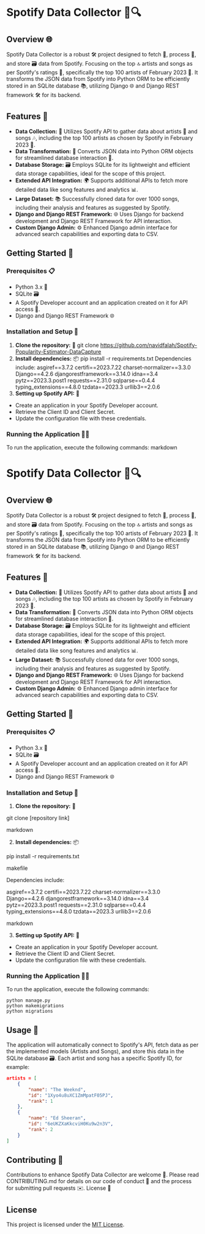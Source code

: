 # Spotify Data Collector 🎵🔍

## Overview 🌐
Spotify Data Collector is a robust 🛠️ project designed to fetch 🎣, process 🔄, and store 🗃️ data from Spotify. Focusing on the top 🔝 artists and songs as per Spotify's ratings 🌟, specifically the top 100 artists of February 2023 📅. It transforms the JSON data from Spotify into Python ORM to be efficiently stored in an SQLite database 📚, utilizing Django 🌐 and Django REST framework 🛠️ for its backend.

## Features 🌟
- **Data Collection:** 🎣 Utilizes Spotify API to gather data about artists 🎤 and songs 🎶, including the top 100 artists as chosen by Spotify in February 2023 📆.
- **Data Transformation:** 🔁 Converts JSON data into Python ORM objects for streamlined database interaction 💾.
- **Database Storage:** 🗃️ Employs SQLite for its lightweight and efficient data storage capabilities, ideal for the scope of this project.
- **Extended API Integration:** 🌍 Supports additional APIs to fetch more detailed data like song features and analytics 📊.
- **Large Dataset:** 📚 Successfully cloned data for over 1000 songs, including their analysis and features as suggested by Spotify.
- **Django and Django REST Framework:** 🌐 Uses Django for backend development and Django REST Framework for API interaction.
- **Custom Django Admin:** ⚙️ Enhanced Django admin interface for advanced search capabilities and exporting data to CSV.

## Getting Started 🚀

### Prerequisites 📋
- Python 3.x 🐍
- SQLite 🗃️
- A Spotify Developer account and an application created on it for API access 🔑.
- Django and Django REST Framework 🌐

### Installation and Setup 🔧
1. **Clone the repository:** 💾
    git clone https://github.com/navidfalah/Spotify-Popularity-Estimator-DataCapture
2. **Install dependencies:** 📦
    pip install -r requirements.txt
Dependencies include:
asgiref==3.7.2
certifi==2023.7.22
charset-normalizer==3.3.0
Django==4.2.6
djangorestframework==3.14.0
idna==3.4
pytz==2023.3.post1
requests==2.31.0
sqlparse==0.4.4
typing_extensions==4.8.0
tzdata==2023.3
urllib3==2.0.6
3. **Setting up Spotify API:** 🔑
- Create an application in your Spotify Developer account.
- Retrieve the Client ID and Client Secret.
- Update the configuration file with these credentials.

### Running the Application 🏃‍♂️
To run the application, execute the following commands:
markdown

# Spotify Data Collector 🎵🔍

## Overview 🌐
Spotify Data Collector is a robust 🛠️ project designed to fetch 🎣, process 🔄, and store 🗃️ data from Spotify. Focusing on the top 🔝 artists and songs as per Spotify's ratings 🌟, specifically the top 100 artists of February 2023 📅. It transforms the JSON data from Spotify into Python ORM to be efficiently stored in an SQLite database 📚, utilizing Django 🌐 and Django REST framework 🛠️ for its backend.

## Features 🌟
- **Data Collection:** 🎣 Utilizes Spotify API to gather data about artists 🎤 and songs 🎶, including the top 100 artists as chosen by Spotify in February 2023 📆.
- **Data Transformation:** 🔁 Converts JSON data into Python ORM objects for streamlined database interaction 💾.
- **Database Storage:** 🗃️ Employs SQLite for its lightweight and efficient data storage capabilities, ideal for the scope of this project.
- **Extended API Integration:** 🌍 Supports additional APIs to fetch more detailed data like song features and analytics 📊.
- **Large Dataset:** 📚 Successfully cloned data for over 1000 songs, including their analysis and features as suggested by Spotify.
- **Django and Django REST Framework:** 🌐 Uses Django for backend development and Django REST Framework for API interaction.
- **Custom Django Admin:** ⚙️ Enhanced Django admin interface for advanced search capabilities and exporting data to CSV.

## Getting Started 🚀

### Prerequisites 📋
- Python 3.x 🐍
- SQLite 🗃️
- A Spotify Developer account and an application created on it for API access 🔑.
- Django and Django REST Framework 🌐

### Installation and Setup 🔧
1. **Clone the repository:** 💾

git clone [repository link]

markdown

2. **Install dependencies:** 📦

pip install -r requirements.txt

makefile

Dependencies include:

asgiref==3.7.2
certifi==2023.7.22
charset-normalizer==3.3.0
Django==4.2.6
djangorestframework==3.14.0
idna==3.4
pytz==2023.3.post1
requests==2.31.0
sqlparse==0.4.4
typing_extensions==4.8.0
tzdata==2023.3
urllib3==2.0.6

markdown

3. **Setting up Spotify API:** 🔑
- Create an application in your Spotify Developer account.
- Retrieve the Client ID and Client Secret.
- Update the configuration file with these credentials.

### Running the Application 🏃‍♂️
To run the application, execute the following commands:

    python manage.py
    python makemigrations
    python migrations

## Usage 📖
The application will automatically connect to Spotify's API, fetch data as per the implemented models (Artists and Songs), and store this data in the SQLite database 🗃️. Each artist and song has a specific Spotify ID, for example:

```json
artists = [
    {
        "name": "The Weeknd",
        "id": "1Xyo4u8uXC1ZmMpatF05PJ",
        "rank": 1
    },
    {
        "name": "Ed Sheeran",
        "id": "6eUKZXaKkcviH0Ku9w2n3V",
        "rank": 2
    }
]
```

## Contributing 🤝

Contributions to enhance Spotify Data Collector are welcome 🙌. Please read CONTRIBUTING.md for details on our code of conduct 📜 and the process for submitting pull requests ✉️.
License 📄

## License
This project is licensed under the [MIT License](LICENSE.md).
